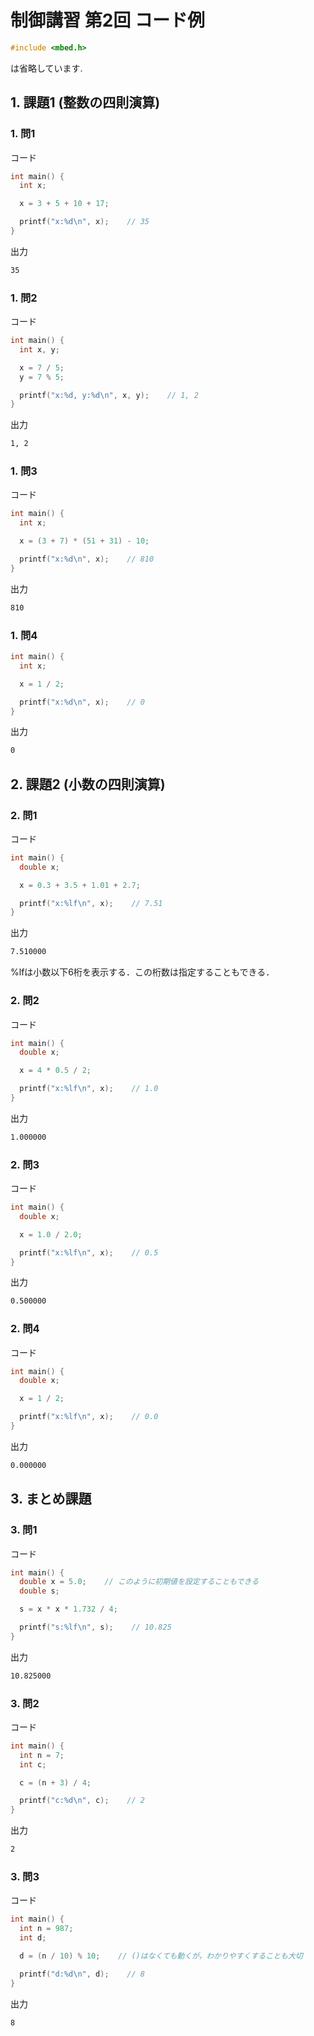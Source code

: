 # 制御講習 第2回 コード例

```cpp
#include <mbed.h>
```

は省略しています.

## 1. 課題1 (整数の四則演算)

### 1. 問1

コード  

```cpp
int main() {
  int x;

  x = 3 + 5 + 10 + 17;

  printf("x:%d\n", x);    // 35
}
```

出力  

```bash
35
```

### 1. 問2

コード  

```cpp
int main() {
  int x, y;

  x = 7 / 5;
  y = 7 % 5;

  printf("x:%d, y:%d\n", x, y);    // 1, 2
}
```

出力  

```bash
1, 2
```

### 1. 問3

コード  

```cpp
int main() {
  int x;

  x = (3 + 7) * (51 + 31) - 10;

  printf("x:%d\n", x);    // 810
}
```

出力  

```bash
810
```

### 1. 問4

```cpp
int main() {
  int x;

  x = 1 / 2;

  printf("x:%d\n", x);    // 0
}
```

出力  

```bash
0
```

## 2. 課題2 (小数の四則演算)

### 2. 問1

コード  

```cpp
int main() {
  double x;

  x = 0.3 + 3.5 + 1.01 + 2.7;

  printf("x:%lf\n", x);    // 7.51
}
```

出力  

```bash
7.510000
```

%lfは小数以下6桁を表示する．この桁数は指定することもできる．  

### 2. 問2

コード  

```cpp
int main() {
  double x;

  x = 4 * 0.5 / 2;

  printf("x:%lf\n", x);    // 1.0
}
```

出力  

```bash
1.000000
```

### 2. 問3

コード  

```cpp
int main() {
  double x;

  x = 1.0 / 2.0;

  printf("x:%lf\n", x);    // 0.5
}
```

出力  

```bash
0.500000
```

### 2. 問4

コード  

```cpp
int main() {
  double x;

  x = 1 / 2;

  printf("x:%lf\n", x);    // 0.0
}
```

出力  

```bash
0.000000
```

## 3. まとめ課題

### 3. 問1

コード  

```cpp
int main() {
  double x = 5.0;    // このように初期値を設定することもできる
  double s;

  s = x * x * 1.732 / 4;

  printf("s:%lf\n", s);    // 10.825
}
```

出力  

```bash
10.825000
```

### 3. 問2

コード  

```cpp
int main() {
  int n = 7;
  int c;

  c = (n + 3) / 4;

  printf("c:%d\n", c);    // 2
}
```

出力  

```bash
2
```

### 3. 問3

コード  

```cpp
int main() {
  int n = 987;
  int d;

  d = (n / 10) % 10;    // ()はなくても動くが，わかりやすくすることも大切

  printf("d:%d\n", d);    // 8
}
```

出力  

```bash
8
```
